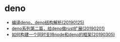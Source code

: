 # deno
* [编译deno，deno结构解析(20190125)](./20190125build/README.md)
* [deno系列第二篇，给deno做rust扩展(20190201)](./20190201exends/README.md)
* [如何构建一个同时支持node和deno的框架(20190305)](./20190305frame/README.md)